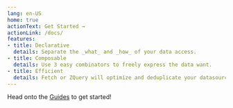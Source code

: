 ```yaml
---
lang: en-US
home: true
actionText: Get Started →
actionLink: /docs/
features:
- title: Declarative
  details: Separate the _what_ and _how_ of your data access.
- title: Composable
  details: Use 3 easy combinators to freely express the data want.
- title: Efficient
  details: Fetch or ZQuery will optimize and deduplicate your datasource calls by default.
---
```


Head onto the [Guides](guide) to get started!

